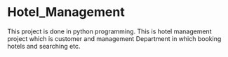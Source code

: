 # Hotel_Management
This project is done in python programming. This is hotel management project which is customer and management Department in which booking hotels and searching etc.
